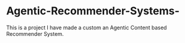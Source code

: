 # Agentic-Recommender-Systems-
This is a project I have made a custom an Agentic Content based Recommender System.

